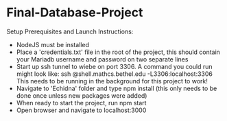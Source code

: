 # Final-Database-Project

Setup Prerequisites and Launch Instructions:
- NodeJS must be installed
- Place a 'credentials.txt' file in the root of the project, this should contain your Mariadb username and password
    on two separate lines
- Start up ssh tunnel to wiebe on port 3306. A command you could run might look like:
    ssh <username>@shell.mathcs.bethel.edu -L3306:localhost:3306
    This needs to be running in the background for this project to work!
- Navigate to 'Echidna' folder and type npm install (this only needs to be done once unless new packages were added)
- When ready to start the project, run npm start
- Open browser and navigate to localhost:3000
